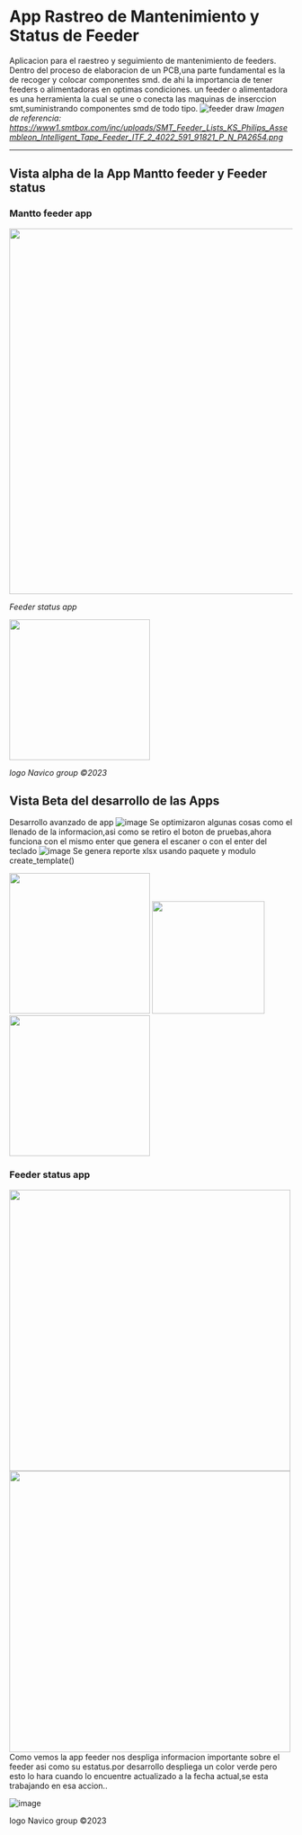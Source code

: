 # App Rastreo de Mantenimiento y Status de Feeder

Aplicacion para el raestreo y seguimiento de mantenimiento de feeders.
Dentro del proceso de elaboracion de un PCB,una parte fundamental es la de recoger y colocar componentes smd. de ahi la importancia de tener feeders o alimentadoras en optimas condiciones.
un feeder o alimentadora es una herramienta la cual se une o conecta las maquinas de inserccion smt,suministrando componentes smd de todo tipo.
![feeder draw](https://www1.smtbox.com/inc/uploads/SMT_Feeder_Lists_KS_Philips_Assembleon_Intelligent_Tape_Feeder_ITF_2_4022_591_91821_P_N_PA2654.png)
*Imagen de referencia: https://www1.smtbox.com/inc/uploads/SMT_Feeder_Lists_KS_Philips_Assembleon_Intelligent_Tape_Feeder_ITF_2_4022_591_91821_P_N_PA2654.png*

------

## Vista alpha de la App Mantto feeder y Feeder status

### Mantto feeder app
<img src="https://github.com/Echxvx2610/mantto_feeder/assets/99057175/7b0a11c7-997f-41ae-97e6-687e2dfe9b15" width="650">

*Feeder status app*

<img src="https://github.com/Echxvx2610/mantto_feeder/assets/99057175/bc902995-8b38-46ec-a1f1-18a623767d72" width="250">

*logo Navico group ©️2023*

## Vista Beta del desarrollo de las Apps
Desarrollo avanzado de app
![image](https://github.com/Echxvx2610/mantto_feeder/assets/99057175/c914e775-96f5-4f8a-a160-d16b0690b17c)
Se optimizaron algunas cosas como el llenado de la informacion,asi como se retiro el boton de pruebas,ahora funciona con el mismo enter que genera el escaner o con el enter del teclado
![image](https://github.com/Echxvx2610/mantto_feeder/assets/99057175/573b0c5c-9cd5-4f6a-acfd-857406d13c72)
Se genera reporte xlsx usando paquete y modulo create_template()

<img src="https://github.com/Echxvx2610/mantto_feeder/assets/99057175/d614f911-78cb-4354-9ddd-158e27d740f2" width="250">
<img src="https://github.com/Echxvx2610/mantto_feeder/assets/99057175/b1d01e75-66b8-436c-a82b-5fbd162efc26" width="200">
<img src="https://github.com/Echxvx2610/mantto_feeder/assets/99057175/9b0df7fa-4c6c-4386-a510-96b2e8de4779" width="250">

### Feeder status app
<img src="https://github.com/Echxvx2610/mantto_feeder/assets/99057175/8c7802a4-4b9b-4a81-a34a-e0f5586e8fae" width="500">
<img src="https://github.com/Echxvx2610/mantto_feeder/assets/99057175/6a5f2f2f-dddf-4ee7-b1f9-ea860b8dd799" width="500">
Como vemos la app feeder nos despliga informacion importante sobre el feeder asi como su estatus.por desarrollo despliega un color verde pero esto lo hara cuando lo encuentre actualizado a la fecha actual,se esta trabajando en esa accion..

![image](https://github.com/Echxvx2610/mantto_feeder/assets/99057175/0ec01eba-3b77-4be9-81ef-eb570a27680d)



logo Navico group ©️2023
